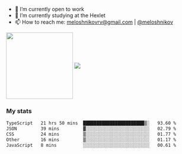 <!-- ## Hi there, I'm Roman Meloshnikov 👋 -->

<!-- !
[image](https://www.codewars.com/users/meloshnikov/badges/small?theme=light)<br> -->

<!--
Here are some ideas to get you started:

- 🧰 I’m currently open to work
- 👯 I’m looking to collaborate on ...
- 🤔 I’m looking for help with ...
- 💬 Ask me about ...
- 📫 How to reach me: meloshnikov
- 😄 Pronouns: ...
- ⚡ Fun fact: ...
-->

- 🧰 I’m currently open to work
- 🌱 I’m currently studying at the Hexlet
- 📫 How to reach me: meloshnikovrv@gmail.com | [@meloshnikov](https://telegram.me/meloshnikov)

<span>
<a>
<img align="center" height="180em" src="https://github-readme-stats.vercel.app/api?username=meloshnikov&show_icons=true&hide_border=true&&count_private=true&include_all_commits=true" />
</a>
<a>
<img align="center" src="https://github-readme-stats.vercel.app/api/top-langs/?username=meloshnikov&layout=compact&hide_border=true" />
</a>
</span>


### My stats
<!--START_SECTION:waka-->

```txt
TypeScript   21 hrs 50 mins  ███████████████████████▒░   93.60 %
JSON         39 mins         ▓░░░░░░░░░░░░░░░░░░░░░░░░   02.79 %
CSS          24 mins         ▒░░░░░░░░░░░░░░░░░░░░░░░░   01.77 %
Other        16 mins         ▒░░░░░░░░░░░░░░░░░░░░░░░░   01.17 %
JavaScript   8 mins          ░░░░░░░░░░░░░░░░░░░░░░░░░   00.61 %
```

<!--END_SECTION:waka-->

